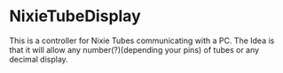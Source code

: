# NixieTubeDisplay


This is a controller for Nixie Tubes communicating with a PC.
The Idea is that it will allow any number(?)(depending your pins) of tubes or any decimal display.

